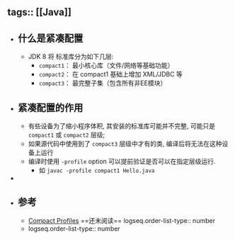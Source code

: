 tags:: [[Java]]
---

- ## 什么是紧凑配置
	- JDK 8 将 标准库分为如下几层:
		- `compact1`： 最小核心库（文件/网络等基础功能）
		- `compact2`： 在 compact1 基础上增加 XML/JDBC 等
		- `compact3`： 最完整子集（包含所有非EE模块）
- ## 紧凑配置的作用
	- 有些设备为了缩小程序体积, 其安装的标准库可能并不完整, 可能只是 `compact1` 或 `compact2` 层级;
	- 如果源代码中使用到了 `compact3` 层级中才有的类, 编译后将无法在这种设备上运行
	- 编译时使用 `-profile` option 可以提前验证是否可以在指定层级运行.
		- 如 `javac -profile compact1 Hello.java`
-
- ## 参考
	- [Compact Profiles](https://docs.oracle.com/javase/8/docs/technotes/guides/compactprofiles/index.html) ==还未阅读==
	  logseq.order-list-type:: number
	- logseq.order-list-type:: number